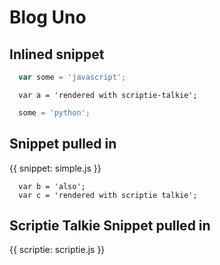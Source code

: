 # Blog Uno

## Inlined snippet

```javascript
  var some = 'javascript';
```

```jsst
  var a = 'rendered with scriptie-talkie';
```

```python
  some = 'python';
```

## Snippet pulled in
{{ snippet: simple.js }}

```jsst
  var b = 'also';
  var c = 'rendered with scriptie talkie';
```

## Scriptie Talkie Snippet pulled in
{{ scriptie: scriptie.js }}

